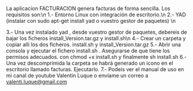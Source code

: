 La aplicacion FACTURACION genera facturas de forma sencilla. Los requisitos son:\n
1.- Entorno Linux con integración de escritorio.\n
2.- YAD (instalar con sudo apt-get install yad o vuestro gestor de paquetes) \n

3.- Una vez instalado yad , desde vuestro gestor de paquetes, debereis de bajar los ficheros install_Version.tar.gz y install.sh\n
4.- Crear un carpeta y copiar alli los dos ficheros. install.sh y install_Version.tar.gz
5.- Abrir una consola y ejecutar el fichero install.sh . Asegurarse de que tiene los permisos adecuados. con chmod +x install.sh y finalmente sh install.sh
6.- Una vez descomprimida la carpeta se habrá generado un icono en el escritorio llamado facturas. Ejecutarlo.
7.- Podeis ver el manual de uso en mi canal de youtube Valentin Luque o envíame un correo a valenti.luque@gmail.com
